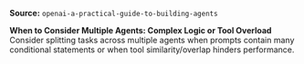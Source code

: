 **Source:** `openai-a-practical-guide-to-building-agents`

**When to Consider Multiple Agents: Complex Logic or Tool Overload**
Consider splitting tasks across multiple agents when prompts contain many conditional statements or when tool similarity/overlap hinders performance.
